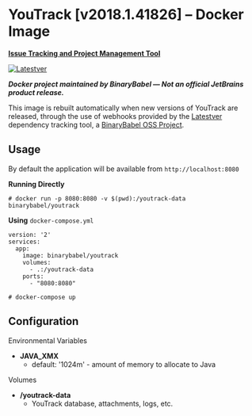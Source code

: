 # YouTrack [v2018.1.41826] – Docker Image

**[Issue Tracking and Project Management Tool](https://www.jetbrains.com/youtrack/)**

[![Latestver](https://lv.binarybabel.org/catalog-api/youtrack/latest.svg?v=2018.1.41826)](https://github.com/binarybabel/docker-youtrack/releases)

**_Docker project maintained by BinaryBabel — Not an official JetBrains product release._**

This image is rebuilt automatically when new versions of YouTrack are released, through the use of webhooks provided by the [Latestver](https://lv.binarybabel.org) dependency tracking tool, a [BinaryBabel OSS Project](https://github.com/binarybabel/latestver#readme).

## Usage

By default the application will be available from `http://localhost:8080`

**Running Directly**

```
# docker run -p 8080:8080 -v $(pwd):/youtrack-data binarybabel/youtrack
```

**Using** `docker-compose.yml`

```
version: '2'
services:
  app:
    image: binarybabel/youtrack
    volumes:
      - .:/youtrack-data
    ports:
      - "8080:8080"

```

```
# docker-compose up
```

## Configuration

Environmental Variables

* __JAVA\_XMX__
  * default: '1024m' - amount of memory to allocate to Java

Volumes

* __/youtrack-data__
  * YouTrack database, attachments, logs, etc.
